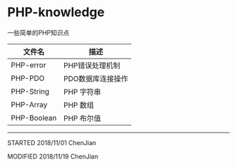 # PHP-knowledge

一些简单的PHP知识点

| 文件名 | 描述 |
| - | - |
| PHP-error | PHP错误处理机制 |
| PHP-PDO | PDO数据库连接操作 |
| PHP-String | PHP 字符串 |
| PHP-Array | PHP 数组 |
| PHP-Boolean | PHP 布尔值 |

---
STARTED 2018/11/01 ChenJian

MODIFIED 2018/11/19 ChenJian
